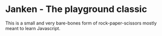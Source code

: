 # Janken - The playground classic

This is a small and very bare-bones form of rock-paper-scissors mostly meant to learn Javascript.
